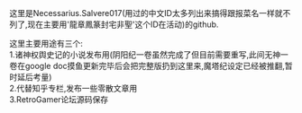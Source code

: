这里是Necessarius.Salvere017(用过的中文ID太多列出来搞得跟报菜名一样就不列了,现在主要用'龍章鳳篆封宅非聖'这个ID在活动)的github.
<br />

这里主要用途有三个:
<br />
1.诸神权舆史记的小说发布用(阴阳纪一卷虽然完成了但目前需要重写,此间无神一卷在google doc摸鱼更新完毕后会把完整版扔到这里来,魔塔纪设定已经被推翻,暂时延后考量)
<br />
2.代替知乎专栏,发布一些零散文章用
<br />
3.RetroGamer论坛源码保存
